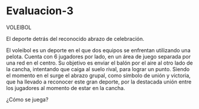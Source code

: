 # Evaluacion-3

VOLEIBOL

El deporte detrás del reconocido abrazo de celebración. 

El voleibol es un deporte en el que dos equipos se enfrentan utilizando una pelota. Cuenta con 6 jugadores por lado, en un área de juego separada por una red en el centro. Su objetivo es enviar el balón por el aire al otro lado de la cancha, intentando que caiga al suelo rival, para lograr un punto. Siendo el momento en el surge el abrazo grupal, como símbolo de unión y victoria, que ha llevado a reconocer este gran deporte, por la destacada unión entre los jugadores al momento de estar en la cancha. 

¿Cómo se juega?


